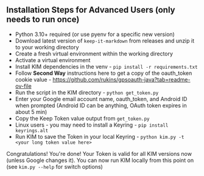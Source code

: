 ## Installation Steps for Advanced Users (only needs to run once)
- Python 3.10+ required (or use pyenv for a specific new version)
- Download latest version of `keep-it-markdown` from releases and unzip it to your working directory
- Create a fresh virtual environment within the working directory 
- Activate a virtual environment 
- Install KIM dependencies in the venv - `pip install -r requirements.txt`
- Follow **Second Way** instructions here to get a copy of the oauth_token cookie value - https://github.com/rukins/gpsoauth-java?tab=readme-ov-file
- Run the script in the KIM directory - `python get_token.py`
- Enter your Google email account name, oauth_token, and Android ID when prompted (Android ID can be anything, OAuth token expires in about 5 min)
- Copy the Keep Token value output from `get_token.py` 
- Linux users - you may need to install a Keyring - `pip install keyrings.alt`
- Run KIM to save the Token in your local Keyring - `python kim.py -t <your long token value here>`

Congratulations! You're done! Your Token is valid for all KIM versions now (unless Google changes it). You can now run KIM locally from this point on (see `kim.py --help` for switch options) 

